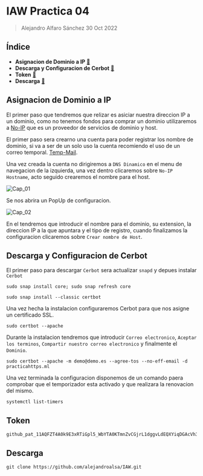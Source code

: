 # IAW Practica 04
> Alejandro Alfaro Sánchez 30 Oct 2022

## Índice

* **Asignacion de Dominio a IP** [🔗](#asignacion-de-dominio-a-ip)
* **Descarga y Configuracion de Cerbot** [🔗](#descarga-y-configuracion-de-cerbot)
* **Token** [🔗](#token)
* **Descarga** [🔗](#descarga)

## Asignacion de Dominio a IP

El primer paso que tendremos que relizar es asiciar nuestra direccion IP a un dominio, como no tenemos fondos para comprar un dominio utilizaremos a [No-IP](https://my.noip.com) que es un proveedor de servicios de dominio y host.

El primer paso sera crearno una cuenta para poder registrar los nombre de dominio, si va a ser de un solo uso la cuenta recomiendo el uso de un correo temporal. [Temp-Mail](https://temp-mail.org/es/).

Una vez creada la cuenta no dirigiremos a `DNS Dinamico` en el menu de navegacion de la izquierda, una vez dentro clicaremos sobre `No-IP Hostname`, acto seguido crearemos el nombre para el host.

![Cap_01](https://user-images.githubusercontent.com/67869168/198869661-01cbd46c-2c6e-4107-8fa2-0d53f28a7869.png)

Se nos abrira un PopUp de configuracion.

![Cap_02](https://user-images.githubusercontent.com/67869168/198869692-2d634ab7-931d-4008-896a-70e49a538050.png)

En el tendremos que introducir el nombre para el dominio, su extension, la direccion IP a la que apuntara y el tipo de registro, cuando finalizamos la configuracion clicaremos sobre `Crear nombre de Host`.

## Descarga y Configuracion de Cerbot

El primer paso para descargar `Cerbot` sera actualizar `snapd` y depues instalar `Cerbot`

```
sudo snap install core; sudo snap refresh core

sudo snap install --classic certbot
```

Una vez hecha la instalacion configuraremos Cerbot para que nos asigne un certificado SSL. 

```
sudo certbot --apache
```

Durante la instalacion tendremos que introducir `Correo electronico`, `Aceptar los terminos`, `Compartir nuestro correo electronico` y finalmente el `Dominio`.

```
sudo certbot --apache -m demo@demo.es --agree-tos --no-eff-email -d practicahttps.ml
```

Una vez terminada la configuracion disponemos de un comando paera comprobar que el temporizador esta activado y que realizara la renovacion del mismo.

```
systemctl list-timers
```

## Token

```
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
```

## Descarga

```
git clone https://github.com/alejandroalsa/IAW.git
```

